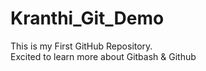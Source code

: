 # Kranthi_Git_Demo
This is my First GitHub Repository.
<br>
Excited to learn more about Gitbash & Github